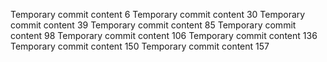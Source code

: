 Temporary commit content 6
Temporary commit content 30
Temporary commit content 39
Temporary commit content 85
Temporary commit content 98
Temporary commit content 106
Temporary commit content 136
Temporary commit content 150
Temporary commit content 157
